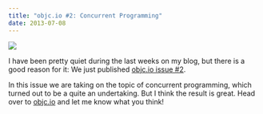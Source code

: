 ```yaml
---
title: "objc.io #2: Concurrent Programming"
date: 2013-07-08
---
```


![](/images/objcio-logo.png)

I have been pretty quiet during the last weeks on my blog, but there is a good reason for it: We just published [objc.io issue #2](http://www.objc.io).

In this issue we are taking on the topic of concurrent programming, which turned out to be a quite an undertaking. But I think the result is great. Head over to [objc.io](http://www.objc.io) and let me know what you think!

